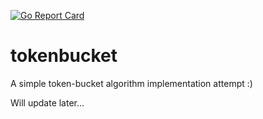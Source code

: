 [![Go Report Card](https://goreportcard.com/badge/github.com/lefthander/tokenbucket)](https://goreportcard.com/report/github.com/lefthander/tokenbucket)

# tokenbucket
A simple token-bucket algorithm implementation attempt :)

Will update later...
